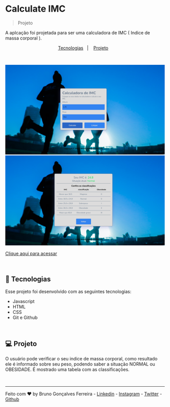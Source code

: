 # Calculate IMC

> Projeto

A aplcação foi projetada para ser uma calculadora de IMC ( Indice de massa corporal ).

<p align="center">
  <a href="#-tecnologias">Tecnologias</a>&nbsp;&nbsp;&nbsp;|&nbsp;&nbsp;&nbsp;
  <a href="#-projeto">Projeto</a>&nbsp;&nbsp;&nbsp;
</p>

<br>

![preview](./.github/preview_1.png)
![preview](./.github/preview_2.png)

[Clique aqui para acessar]()

<br>

## 🚀 Tecnologias

Esse projeto foi desenvolvido com as seguintes tecnologias:

- Javascript
- HTML
- CSS
- Git e Github

<br>

## 💻 Projeto

O usuário pode verificar o seu indice de massa corporal, como resultado ele é informado sobre seu peso,  podendo saber a situação NORMAL ou OBESIDADE. É mostrado uma tabela com as classificações.

<br>

---

Feito com ♥ by Bruno Gonçalves Ferreira - [Linkedin](https://www.linkedin.com/in/bruno-goncalves-ferreira/) - [Instagram](https://instagram.com/brunogonferreira) - [Twitter](https://twitter.com/BrunoGoferreir) - [Github](https://github.com/brunogoncalvesferreira)
